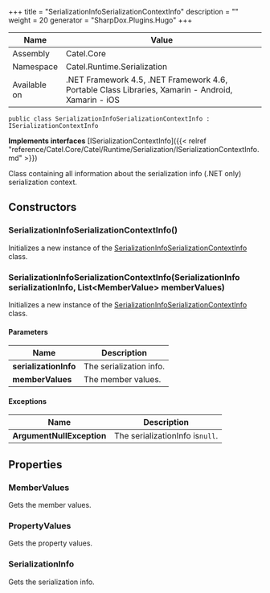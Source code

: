 

+++
title = "SerializationInfoSerializationContextInfo" 
description = ""
weight = 20
generator = "SharpDox.Plugins.Hugo"
+++

Name|Value
---|---
Assembly|Catel.Core
Namespace|Catel.Runtime.Serialization
Available on|.NET Framework 4.5, .NET Framework 4.6, Portable Class Libraries, Xamarin - Android, Xamarin - iOS

```
public class SerializationInfoSerializationContextInfo : ISerializationContextInfo
```

**Implements interfaces**
[ISerializationContextInfo]({{< relref "reference/Catel.Core/Catel/Runtime/Serialization/ISerializationContextInfo.md" >}})

Class containing all information about the serialization info (.NET only) serialization context.

## Constructors

### SerializationInfoSerializationContextInfo()

Initializes a new instance of the [SerializationInfoSerializationContextInfo](#) class.

### SerializationInfoSerializationContextInfo(SerializationInfo serializationInfo, List&lt;MemberValue&gt; memberValues)

Initializes a new instance of the [SerializationInfoSerializationContextInfo](#) class.

#### Parameters

Name|Description
---|---
**serializationInfo**|The serialization info.
**memberValues**|The member values.

#### Exceptions

Name|Description
---|---
**ArgumentNullException**|The serializationInfo is`null`.

## Properties

### MemberValues

Gets the member values.

### PropertyValues

Gets the property values.

### SerializationInfo

Gets the serialization info.

